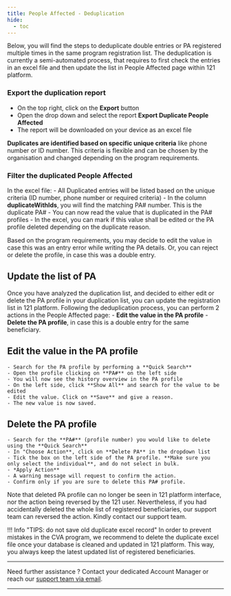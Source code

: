 ```yaml
---
title: People Affected - Deduplication
hide:
  - toc
---
```


Below, you will find the steps to deduplicate double entries or PA registered multiple times in the same program registration list. The deduplication is currently a semi-automated process, that requires to first check the entries in an excel file and then update the list in People Affected page within 121 platform.

### **Export the duplication report**

- On the top right, click on the **Export** button 
- Open the drop down and select the report **Export Duplicate People Affected**
- The report will be downloaded on your device as an excel file

**Duplicates are identified based on specific unique criteria** like phone number or ID number. This criteria is flexible and can be chosen by the organisation and changed depending on the program requirements.  

### **Filter the duplicated People Affected**

In the excel file:
    - All Duplicated entries will be listed based on the unique criteria (ID number, phone number or required criteria)
    - In the column **duplicateWithIds**, you will find the matching PA# number. This is the duplicate PA# 
    - You can now read the value that is duplicated in the PA# profiles
    - In the excel, you can mark if this value shall be edited or the PA profile deleted depending on the duplicate reason.

Based on the program requirements, you may decide to edit the value in case this was an entry error while writing the PA details. Or, you can reject or delete the profile, in case this was a double entry. 

## **Update the list of PA**

Once you have analyzed the duplication list, and decided to either edit or delete the PA profile in your duplication list, you can update the registration list in 121 platform. 
Following the deduplication process, you can perform 2 actions in the People Affected page:
    - **Edit the value in the PA profile**
    - **Delete the PA profile**, in case this is a double entry for the same beneficiary. 


## **Edit the value in the PA profile**
    - Search for the PA profile by performing a **Quick Search** 
    - Open the profile clicking on **PA#** on the left side
    - You will now see the history overview in the PA profile
    - On the left side, click **Show All** and search for the value to be edited
    - Edit the value. Click on **Save** and give a reason.
    - The new value is now saved.

## **Delete the PA profile**
    - Search for the **PA#** (profile number) you would like to delete using the **Quick Search**
    - In "Choose Action**, click on **Delete PA** in the dropdown list
    - Tick the box on the left side of the PA profile. **Make sure you only select the individual**, and do not select in bulk.
    - *Apply Action**
    - A warning message will request to confirm the action.
    - Confirm only if you are sure to delete this PA# profile.

Note that deleted PA profile can no longer be seen in 121 platform interface, nor the action being reversed by the 121 user. Nevertheless, if you had accidentally deleted the whole list of registered beneficiaries, our support team can reversed the action. Kindly contact our support team.

!!! Info "TIPS: do not save old duplicate excel record"
    In order to prevent mistakes in the CVA program, we recommend to delete the duplicate excel file once your database is cleaned and updated in 121 platform. This way, you always keep the latest updated list of registered beneficiaries.

___
Need further assistance ? Contact your dedicated Account Manager or reach our <a href="mailto:support@121.global">support team via email</a>.
___